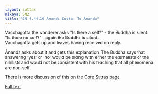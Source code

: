 ```yaml
---
layout: suttas
nikaya: SN2
title: "SN 4.44.10 Ānanda Sutta: To Ānanda"
---
```


Vacchagotta the wanderer asks "Is there a self?" - the Buddha is silent.  
"Is there no self?" - again the Buddha is silent.  
Vacchagotta gets up and leaves having received no reply.  

Ānanda asks about it and gets this explanation. The Buddha says that answering 'yes' or 'no' would be siding with either the eternalists or the nihilists and would not be consistent with his teaching that all phenomena are non-self.  

There is more discussion of this on the [Core Sutras](/pages/suttas/core-suttas.html#ananda) page.

[Full text](https://www.dhammatalks.org/suttas/SN/SN44_10.html)
